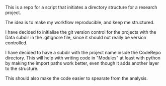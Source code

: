 This is a repo for a script that initiates a directory structure for a research project.

The idea is to make my workflow reproducible, and keep me structured.

I have decided to initialise the git version control for the projects with the Data subdir
in the .gitignore file, since it should not really be version controlled.

I have decided to have a subdir with the project name inside the CodeRepo directory.
This will help with writing code in "Modules" at least with python by making the import paths
work better, even though it adds another layer to the structure.

This should also make the code easier to spearate from the analysis.
